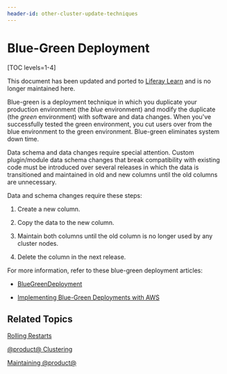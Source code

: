 ```yaml
---
header-id: other-cluster-update-techniques
---
```


# Blue-Green Deployment

[TOC levels=1-4]

<aside class="alert alert-info">
  <span class="wysiwyg-color-blue120"> This document has been updated and ported to <a href="https://learn.liferay.com/dxp-7.x/installation-and-upgrades/maintaining-a-liferay-dxp-installation/maintaining-clustered-installations/blue-green-deployments.html">Liferay Learn</a> and is no longer maintained here.</span>
</aside>

Blue-green is a deployment technique in which you duplicate your production
environment (the *blue* environment) and modify the duplicate (the *green*
environment) with software and data changes. When you've successfully tested the
green environment, you cut users over from the blue environment to the green
environment. Blue-green eliminates system down time. 

Data schema and data changes require special attention. Custom plugin/module
data schema changes that break compatibility with existing code must be
introduced over several releases in which the data is transitioned and
maintained in old and new columns until the old columns are unnecessary. 

Data and schema changes require these steps:

1.  Create a new column.

2.  Copy the data to the new column.

3.  Maintain both columns until the old column is no longer used by any cluster 
    nodes. 

4.  Delete the column in the next release. 

For more information, refer to these blue-green deployment articles: 

-   [BlueGreenDeployment](http://martinfowler.com/bliki/BlueGreenDeployment.html)

-   [Implementing Blue-Green Deployments with AWS](https://www.thoughtworks.com/insights/blog/implementing-blue-green-deployments-aws)

## Related Topics

[Rolling Restarts](/docs/7-2/deploy/-/knowledge_base/d/using-rolling-restarts)

[@product@ Clustering](/docs/7-2/deploy/-/knowledge_base/d/liferay-clustering)

[Maintaining @product@](/docs/7-2/deploy/-/knowledge_base/d/maintaining-liferay)
